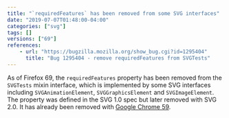 ```yaml
---
title: "`requiredFeatures` has been removed from some SVG interfaces"
date: "2019-07-07T01:48:00-04:00"
categories: ["svg"]
tags: []
versions: ["69"]
references:
    - url: "https://bugzilla.mozilla.org/show_bug.cgi?id=1295404"
      title: "Bug 1295404 - remove requiredFeatures from SVGTests"
---
```

As of Firefox 69, the `requiredFeatures` property has been removed from the `SVGTests` mixin interface, which is implemented by some SVG interfaces including `SVGAnimationElement`, `SVGGraphicsElement` and `SVGImageElement`. The property was defined in the SVG 1.0 spec but later removed with SVG 2.0. It has already been removed with [Google Chrome 59](https://www.chromestatus.com/feature/5720709590417408).
